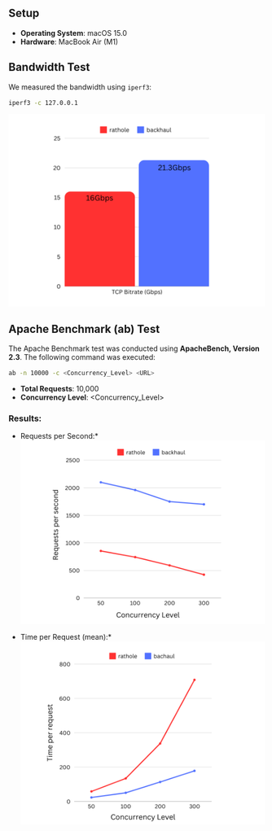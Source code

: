 
## Setup

* **Operating System**: macOS 15.0
* **Hardware**: MacBook Air (M1)

## Bandwidth Test

We measured the bandwidth using `iperf3`:

```bash
iperf3 -c 127.0.0.1
```

![Bandwidth Test](benchmark/1.png)

## Apache Benchmark (ab) Test

The Apache Benchmark test was conducted using **ApacheBench, Version 2.3**. The following command was executed:
```bash
ab -n 10000 -c <Concurrency_Level> <URL>
```

* **Total Requests**: 10,000
* **Concurrency Level**: <Concurrency_Level>

### Results:

* Requests per Second:*
![Requests per Second](benchmark/2.png)

* Time per Request (mean):*
![Time per Request](benchmark/3.png)